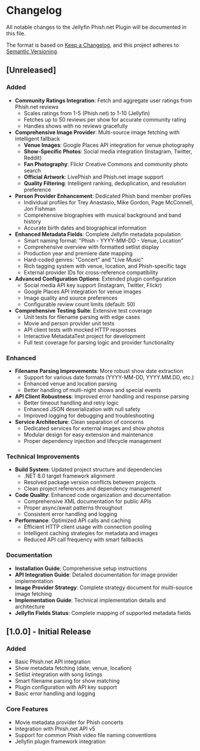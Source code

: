 # Changelog

All notable changes to the Jellyfin Phish.net Plugin will be documented in this file.

The format is based on [Keep a Changelog](https://keepachangelog.com/en/1.0.0/),
and this project adheres to [Semantic Versioning](https://semver.org/spec/v2.0.0.html).

## [Unreleased]

### Added
- **Community Ratings Integration**: Fetch and aggregate user ratings from Phish.net reviews
  - Scales ratings from 1-5 (Phish.net) to 1-10 (Jellyfin)
  - Fetches up to 50 reviews per show for accurate community rating
  - Handles shows with no reviews gracefully
- **Comprehensive Image Provider**: Multi-source image fetching with intelligent fallback
  - **Venue Images**: Google Places API integration for venue photography
  - **Show-Specific Photos**: Social media integration (Instagram, Twitter, Reddit)
  - **Fan Photography**: Flickr Creative Commons and community photo search
  - **Official Artwork**: LivePhish and Phish.net image support
  - **Quality Filtering**: Intelligent ranking, deduplication, and resolution preference
- **Person Provider Enhancement**: Dedicated Phish band member profiles
  - Individual profiles for Trey Anastasio, Mike Gordon, Page McConnell, Jon Fishman
  - Comprehensive biographies with musical background and band history
  - Accurate birth dates and biographical information
- **Enhanced Metadata Fields**: Complete Jellyfin metadata population
  - Smart naming format: "Phish - YYYY-MM-DD - Venue, Location"
  - Comprehensive overview with formatted setlist display
  - Production year and premiere date mapping
  - Hard-coded genres: "Concert" and "Live Music"
  - Rich tagging system with venue, location, and Phish-specific tags
  - External provider IDs for cross-reference compatibility
- **Advanced Configuration Options**: Extended plugin configuration
  - Social media API key support (Instagram, Twitter, Flickr)
  - Google Places API integration for venue images
  - Image quality and source preferences
  - Configurable review count limits (default: 50)
- **Comprehensive Testing Suite**: Extensive test coverage
  - Unit tests for filename parsing with edge cases
  - Movie and person provider unit tests
  - API client tests with mocked HTTP responses
  - Interactive MetadataTest project for development
  - Full test coverage for parsing logic and provider functionality

### Enhanced
- **Filename Parsing Improvements**: More robust show date extraction
  - Support for various date formats (YYYY-MM-DD, YYYY.MM.DD, etc.)
  - Enhanced venue and location parsing
  - Better handling of multi-night shows and special events
- **API Client Robustness**: Improved error handling and response parsing
  - Better timeout handling and retry logic
  - Enhanced JSON deserialization with null safety
  - Improved logging for debugging and troubleshooting
- **Service Architecture**: Clean separation of concerns
  - Dedicated services for external images and show photos
  - Modular design for easy extension and maintenance
  - Proper dependency injection and lifecycle management

### Technical Improvements
- **Build System**: Updated project structure and dependencies
  - .NET 8.0 target framework alignment
  - Resolved package version conflicts between projects
  - Clean project references and dependency management
- **Code Quality**: Enhanced code organization and documentation
  - Comprehensive XML documentation for public APIs
  - Proper async/await patterns throughout
  - Consistent error handling and logging
- **Performance**: Optimized API calls and caching
  - Efficient HTTP client usage with connection pooling
  - Intelligent caching strategies for metadata and images
  - Reduced API call frequency with smart fallbacks

### Documentation
- **Installation Guide**: Comprehensive setup instructions
- **API Integration Guide**: Detailed documentation for image provider implementation
- **Image Provider Strategy**: Complete strategy document for multi-source image fetching
- **Implementation Guide**: Technical implementation details and architecture
- **Jellyfin Fields Status**: Complete mapping of supported metadata fields

## [1.0.0] - Initial Release

### Added
- Basic Phish.net API integration
- Show metadata fetching (date, venue, location)
- Setlist integration with song listings
- Smart filename parsing for show matching
- Plugin configuration with API key support
- Basic error handling and logging

### Core Features
- Movie metadata provider for Phish concerts
- Integration with Phish.net API v5
- Support for common Phish video file naming conventions
- Jellyfin plugin framework integration